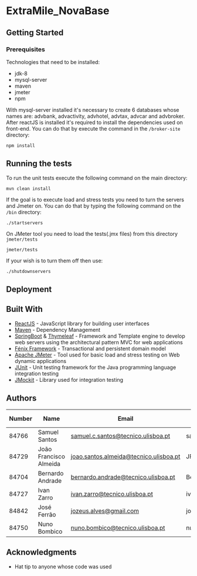 # ExtraMile_NovaBase

## Getting Started
### Prerequisites
Technologies that need to be installed: 
* jdk-8
* mysql-server
* maven 
* jmeter
* npm 

With mysql-server installed it's necessary to create 6 databases whose names are: advbank, advactivity, advhotel, advtax, advcar and advbroker.
After reactJS is installed it's required to install the dependencies used on front-end. You can do that by execute the command in the  ```/broker-site``` directory:
```
npm install
```
## Running the tests
To run the unit tests execute the following command on the main directory: 
```
mvn clean install
```
If the goal is to execute load and stress tests you need to turn the servers and Jmeter on. You can do that by typing the following command on the ```/bin``` directory:
```
./startservers
```
On JMeter tool you need to load the tests(.jmx files) from this directory ```jmeter/tests```
```
jmeter/tests
```
If your wish is to turn them off then use: 
```
./shutdownservers
```
## Deployment


## Built With

* [ReactJS](https://reactjs.org/) - JavaScript library for building user interfaces
* [Maven](https://maven.apache.org/) - Dependency Management
* [SpringBoot](https://spring.io/projects/spring-boot) & [Thymeleaf](https://www.thymeleaf.org/) - Framework and Template engine to develop web servers using the architectural pattern MVC for web applications
* [Fénix Framework](https://fenix-framework.github.io/) - Transactional and persistent domain model
* [Apache JMeter](https://jmeter.apache.org/) - Tool used for basic load and stress testing on Web dynamic applications
* [JUnit](https://junit.org/junit5/) - Unit testing framework for the Java programming language integration testing
* [JMockit](http://jmockit.github.io/) - Library used for integration testing
 
## Authors
|   Number   |          Name           |                  Email                  |   GitHub Username  |
| ---------- | ----------------------- | --------------------------------------- | -------------------|
|   84766    |     Samuel Santos       |  samuel.c.santos@tecnico.ulisboa.pt     |    santos-samuel   |
|   84729    | João Francisco Almeida  | joao.santos.almeida@tecnico.ulisboa.pt  |     JFMSAlmeida    |
|   84704    |    Bernardo Andrade     | bernardo.andrade@tecnico.ulisboa.pt     |       Berhart      |
|   84727    |      Ivan Zarro         |       ivan.zarro@tecnico.ulisboa.pt     |     ivancivel      |
|   84842    |      José Ferrão        |       jozeus.alves@gmail.com            |       jozeus       |
|   84750    |      Nuno Bombico       |     nuno.bombico@tecnico.ulisboa.pt     |    nunoBombico1    |

## Acknowledgments

* Hat tip to anyone whose code was used
